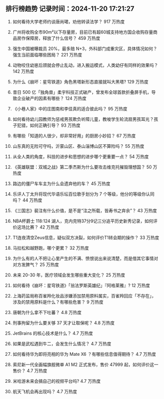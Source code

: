 
## 排行榜趋势 记录时间：2024-11-20 17:21:27
  
  1. 如何看待大学老师约谈唐尚珺，劝他转读法学？ 917 万热度
    
  2. 广州将收购全市90m²以下存量房，目前已有超60城支持地方国企收购存量商品房作保障房，释放了什么信号？ 459 万热度
    
  3. 强生中国被曝裁员 20%，最多赔 N+3，外科部门成重灾区，具体情况如何？强生当前面临哪些困局？ 221 万热度
    
  4. 动物咬住幼崽后颈就会停止乱动，进入搬运模式，人类幼仔有同样的效果吗？ 142 万热度
    
  5. 为什么《崩坏：星穹铁道》角色黑塔新形态直接就叫大黑塔? 129 万热度
    
  6. 昔日 500 亿「独角兽」柔宇科技正式破产，曾发布全球首款折叠屏手机，导致企业破产的因素有哪些？ 124 万热度
    
  7. 《小巷人家》中的庄图南和李佳真的适合彼此吗？ 95 万热度
    
  8. 如何看待幼儿园教师为惩戒男孩欺负听障儿童，教唆学生轮流扇男孩耳光？孩子犯错，如何正确引导？ 93 万热度
    
  9. 有哪些「知道的人很少，却非常好用」的厨房小妙招？ 67 万热度
    
  10. 山东真的无险可守吗，沂蒙山区、泰山淄博山区不算险吗？ 55 万热度
    
  11. 从全人类的角度，科技的进步和思想的进步哪个更重要一点？ 54 万热度
    
  12. 《英雄联盟：双城之战》第二季杰斯为什么要攻击维克托摧毁理想国？ 50 万热度
    
  13. 路边的僵尸车车主为什么会遗弃他的车？ 45 万热度
    
  14. 乐评人丁太升将现代华语乐坛百位歌手划分为 7 个等级，他分的等级你认同吗？ 44 万热度
    
  15. 《三国志》裴注有什么价值，是不是“注之所载，皆寿书之弃余”？ 43 万热度
    
  16. NBA杯爵士 118:124 湖人，克内克特37分9记三分追平历史新秀记录，如何评价这场比赛？ 42 万热度
    
  17. T1连夜清空Zeus信息，疑似双方决裂，如何评价T1转会期的操作？ 33 万热度
    
  18. 马拉松和越野跑，哪个更累？ 32 万热度
    
  19. 为什么有的人不把让心里产生的不满、愤恨说出来说清楚，而是借其它事情对对方发脾气？ 25 万热度
    
  20. 未来 20-30 年，医疗领域会发生哪些重大变化？ 25 万热度
    
  21. 如何看待《崩坏：星穹铁道》「翁法罗斯英雄纪」『阿格莱雅』? 12 万热度
    
  22. 上海药监局称百雀羚化妆品涉嫌添加禁用原料属实，百雀羚回应「不存在」，涉及的禁用原料是什么？有哪些危害？ 9 万热度
    
  23. 唐朝为什么拿不下吐蕃？ 4.8 万热度
    
  24. 刑事拘留为什么要关够 37 天才让取保呢？ 4.8 万热度
    
  25. JetBrains 的核心技术是什么？ 4.7 万热度
    
  26. 如果是武松遇到牛二，会发生什么情况？ 4.7 万热度
    
  27. 如何看待华为即将亮相的华为 Mate X6 ？有哪些信息值得期待？ 4.7 万热度
    
  28. 索尼新一代全画幅旗舰微单 A1 M2 正式发布，售价 47999 起，如何评价这一售价？ 4.7 万热度
    
  29. 米哈游未来会搞自己的视频平台吗? 4.7 万热度
    
  30. 航天飞机会再出现吗？ 4.7 万热度
    